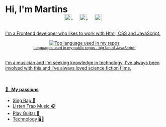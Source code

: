 # Hi, I'm Martins


<p align="center" style="margin: -20px 0 30px">
   <a href="https://instagram.com/nilp.ahc96" target="_blank" style='margin-right:10px'>
    <img align="center" src="https://cdn.jsdelivr.net/npm/simple-icons@3.0.1/icons/instagram.svg" alt="twitter" height="22px" width="22px" />
  </a>
  &nbsp;&nbsp;
  <a href="https://www.facebook.com/profile.php?id=100048128601447" target="_blank" style='margin-right:10px'>
    <img align="center" src="https://cdn.jsdelivr.net/npm/simple-icons@3.0.1/icons/facebook.svg" alt="stackoverflow" height="22px" width="22px" />
  </a>
  &nbsp;&nbsp;
  <a href="https://www.linkedin.com/in/vin%C3%ADcius-martins-7a597421a/" target="_blank" style='margin-right:10px'>
    <img align="center" src="https://cdn.jsdelivr.net/npm/simple-icons@3.0.1/icons/linkedin.svg" alt="linkedin" height="22px" width="22px" />
  
</p>

I'm a Frontend developer who likes to work with Html, CSS and JavaScript. 

<div align="center">
  <img width="" src="https://github-readme-stats.vercel.app/api/top-langs/?username=viniciusbicudo&layout=compact&hide_title=1&card_width=300" alt="Top language used in my repos" />
  <br />
  <small>Languages used in my public repos - big fan of JavaScript!</small>
  <br />
  <br />
</div>

I'm a musician and I'm seeking knowledge in technology, I've always been involved with this and I've always loved science fiction films. 

<br />



#### 🧡 &nbsp;&nbsp;My passions

* Sing Rap 🎤
* Listen Trap Music 🎧
* Play Guitar 🎸
* Technology 🖥️📱
